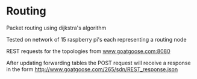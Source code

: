 # Routing

Packet routing using dijkstra's algorithm

Tested on network of 15 raspberry pi's each representing a routing node

REST requests for the topologies from www.goatgoose.com:8080

After updating forwarding tables the POST request will receive a response in the form http://www.goatgoose.com/265/sdn/REST_response.json

